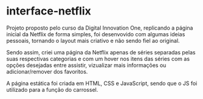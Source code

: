 # interface-netflix

Projeto proposto pelo curso da Digital Innovation One, replicando a página inicial da Netflix de forma simples, foi desenvovido com algumas ideias pessoais, tornando o layout mais criativo e não sendo fiel ao original.

Sendo assim, criei uma página da Netflix apenas de séries separadas pelas suas respectivas categorias e com um hover nos itens das séries com as opções desejadas entre assistir, vizualizar mais informações ou adicionar/remover dos favoritos.

A página estática foi criada em HTML, CSS e JavaScript, sendo que o JS foi utilizado para a função do carrossel.
